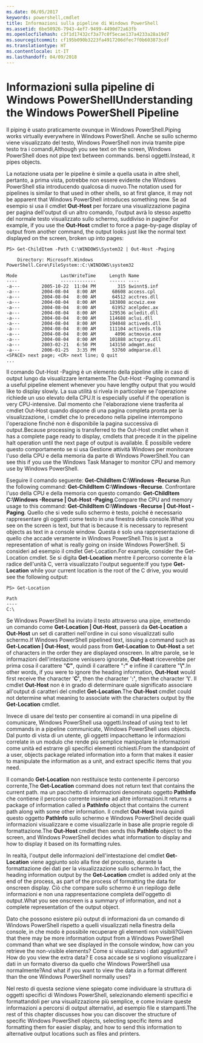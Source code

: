 ```yaml
---
ms.date: 06/05/2017
keywords: powershell,cmdlet
title: Informazioni sulla pipeline di Windows PowerShell
ms.assetid: 6be50926-7943-4ef7-9499-4490d72a63fb
ms.openlocfilehash: c3f1d17432cf3a77c0f5ecae137a4233a28a19d7
ms.sourcegitcommit: cf195b090b3223fa4917206dfec7f0b603873cdf
ms.translationtype: HT
ms.contentlocale: it-IT
ms.lasthandoff: 04/09/2018
---
```

# <a name="understanding-the-windows-powershell-pipeline"></a><span data-ttu-id="b0cb6-103">Informazioni sulla pipeline di Windows PowerShell</span><span class="sxs-lookup"><span data-stu-id="b0cb6-103">Understanding the Windows PowerShell Pipeline</span></span>
<span data-ttu-id="b0cb6-104">Il piping è usato praticamente ovunque in Windows PowerShell.</span><span class="sxs-lookup"><span data-stu-id="b0cb6-104">Piping works virtually everywhere in Windows PowerShell.</span></span> <span data-ttu-id="b0cb6-105">Anche se sullo schermo viene visualizzato del testo, Windows PowerShell non invia tramite pipe testo tra i comandi,</span><span class="sxs-lookup"><span data-stu-id="b0cb6-105">Although you see text on the screen, Windows PowerShell does not pipe text between commands.</span></span> <span data-ttu-id="b0cb6-106">bensì oggetti.</span><span class="sxs-lookup"><span data-stu-id="b0cb6-106">Instead, it pipes objects.</span></span>

<span data-ttu-id="b0cb6-107">La notazione usata per le pipeline è simile a quella usata in altre shell, pertanto, a prima vista, potrebbe non essere evidente che Windows PowerShell stia introducendo qualcosa di nuovo.</span><span class="sxs-lookup"><span data-stu-id="b0cb6-107">The notation used for pipelines is similar to that used in other shells, so at first glance, it may not be apparent that Windows PowerShell introduces something new.</span></span> <span data-ttu-id="b0cb6-108">Se ad esempio si usa il cmdlet **Out-Host** per forzare una visualizzazione pagina per pagina dell'output di un altro comando, l'output avrà lo stesso aspetto del normale testo visualizzato sullo schermo, suddiviso in pagine:</span><span class="sxs-lookup"><span data-stu-id="b0cb6-108">For example, if you use the **Out-Host** cmdlet to force a page-by-page display of output from another command, the output looks just like the normal text displayed on the screen, broken up into pages:</span></span>

```
PS> Get-ChildItem -Path C:\WINDOWS\System32 | Out-Host -Paging

    Directory: Microsoft.Windows PowerShell.Core\FileSystem::C:\WINDOWS\system32

Mode                LastWriteTime     Length Name
----                -------------     ------ ----
-a---        2005-10-22  11:04 PM        315 $winnt$.inf
-a---        2004-08-04   8:00 AM      68608 access.cpl
-a---        2004-08-04   8:00 AM      64512 acctres.dll
-a---        2004-08-04   8:00 AM     183808 accwiz.exe
-a---        2004-08-04   8:00 AM      61952 acelpdec.ax
-a---        2004-08-04   8:00 AM     129536 acledit.dll
-a---        2004-08-04   8:00 AM     114688 aclui.dll
-a---        2004-08-04   8:00 AM     194048 activeds.dll
-a---        2004-08-04   8:00 AM     111104 activeds.tlb
-a---        2004-08-04   8:00 AM       4096 actmovie.exe
-a---        2004-08-04   8:00 AM     101888 actxprxy.dll
-a---        2003-02-21   6:50 PM     143150 admgmt.msc
-a---        2006-01-25   3:35 PM      53760 admparse.dll
<SPACE> next page; <CR> next line; Q quit
...
```

<span data-ttu-id="b0cb6-109">Il comando Out-Host -Paging è un elemento della pipeline utile in caso di output lungo da visualizzare lentamente.</span><span class="sxs-lookup"><span data-stu-id="b0cb6-109">The Out-Host -Paging command is a useful pipeline element whenever you have lengthy output that you would like to display slowly.</span></span> <span data-ttu-id="b0cb6-110">La sua utilità si rivela in particolare se l'operazione richiede un uso elevato della CPU.</span><span class="sxs-lookup"><span data-stu-id="b0cb6-110">It is especially useful if the operation is very CPU-intensive.</span></span> <span data-ttu-id="b0cb6-111">Dal momento che l'elaborazione viene trasferita al cmdlet Out-Host quando dispone di una pagina completa pronta per la visualizzazione, i cmdlet che lo precedono nella pipeline interrompono l'operazione finché non è disponibile la pagina successiva di output.</span><span class="sxs-lookup"><span data-stu-id="b0cb6-111">Because processing is transferred to the Out-Host cmdlet when it has a complete page ready to display, cmdlets that precede it in the pipeline halt operation until the next page of output is available.</span></span> <span data-ttu-id="b0cb6-112">È possibile vedere questo comportamento se si usa Gestione attività Windows per monitorare l'uso della CPU e della memoria da parte di Windows PowerShell.</span><span class="sxs-lookup"><span data-stu-id="b0cb6-112">You can see this if you use the Windows Task Manager to monitor CPU and memory use by Windows PowerShell.</span></span>

<span data-ttu-id="b0cb6-113">Eseguire il comando seguente: **Get-ChildItem C:\\Windows -Recurse**.</span><span class="sxs-lookup"><span data-stu-id="b0cb6-113">Run the following command: **Get-ChildItem C:\\Windows -Recurse**.</span></span> <span data-ttu-id="b0cb6-114">Confrontare l'uso della CPU e della memoria con questo comando: **Get-ChildItem C:\\Windows -Recurse | Out-Host -Paging**.</span><span class="sxs-lookup"><span data-stu-id="b0cb6-114">Compare the CPU and memory usage to this command: **Get-ChildItem C:\\Windows -Recurse | Out-Host -Paging**.</span></span> <span data-ttu-id="b0cb6-115">Quello che si vede sullo schermo è testo, poiché è necessario rappresentare gli oggetti come testo in una finestra della console.</span><span class="sxs-lookup"><span data-stu-id="b0cb6-115">What you see on the screen is text, but that is because it is necessary to represent objects as text in a console window.</span></span> <span data-ttu-id="b0cb6-116">Questa è solo una rappresentazione di quello che accade veramente in Windows PowerShell.</span><span class="sxs-lookup"><span data-stu-id="b0cb6-116">This is just a representation of what is really going on inside Windows PowerShell.</span></span> <span data-ttu-id="b0cb6-117">Si consideri ad esempio il cmdlet Get-Location.</span><span class="sxs-lookup"><span data-stu-id="b0cb6-117">For example, consider the Get-Location cmdlet.</span></span> <span data-ttu-id="b0cb6-118">Se si digita **Get-Location** mentre il percorso corrente è la radice dell'unità C, verrà visualizzato l'output seguente:</span><span class="sxs-lookup"><span data-stu-id="b0cb6-118">If you type **Get-Location** while your current location is the root of the C drive, you would see the following output:</span></span>

```
PS> Get-Location

Path
----
C:\
```

<span data-ttu-id="b0cb6-119">Se Windows PowerShell ha inviato il testo attraverso una pipe, emettendo un comando come **Get-Location | Out-Host**, passerà da **Get-Location** a **Out-Host** un set di caratteri nell'ordine in cui sono visualizzati sullo schermo.</span><span class="sxs-lookup"><span data-stu-id="b0cb6-119">If Windows PowerShell pipelined text, issuing a command such as **Get-Location | Out-Host**, would pass from **Get-Location** to **Out-Host** a set of characters in the order they are displayed onscreen.</span></span> <span data-ttu-id="b0cb6-120">In altre parole, se le informazioni dell'intestazione venissero ignorate, **Out-Host** riceverebbe per prima cosa il carattere "**C"**, quindi il carattere "**:"** e infine il carattere "**\\"**.</span><span class="sxs-lookup"><span data-stu-id="b0cb6-120">In other words, if you were to ignore the heading information, **Out-Host** would first receive the character '**C'**, then the character '**:'**, then the character '**\\'**.</span></span> <span data-ttu-id="b0cb6-121">Il cmdlet **Out-Host** non è in grado di determinare quale significato associare all'output di caratteri del cmdlet **Get-Location**.</span><span class="sxs-lookup"><span data-stu-id="b0cb6-121">The **Out-Host** cmdlet could not determine what meaning to associate with the characters output by the **Get-Location** cmdlet.</span></span>

<span data-ttu-id="b0cb6-122">Invece di usare del testo per consentire ai comandi in una pipeline di comunicare, Windows PowerShell usa oggetti.</span><span class="sxs-lookup"><span data-stu-id="b0cb6-122">Instead of using text to let commands in a pipeline communicate, Windows PowerShell uses objects.</span></span> <span data-ttu-id="b0cb6-123">Dal punto di vista di un utente, gli oggetti impacchettano le informazioni correlate in un modulo che rende più semplice manipolare le informazioni come unità ed estrarre gli specifici elementi richiesti.</span><span class="sxs-lookup"><span data-stu-id="b0cb6-123">From the standpoint of a user, objects package related information into a form that makes it easier to manipulate the information as a unit, and extract specific items that you need.</span></span>

<span data-ttu-id="b0cb6-124">Il comando **Get-Location** non restituisce testo contenente il percorso corrente,</span><span class="sxs-lookup"><span data-stu-id="b0cb6-124">The **Get-Location** command does not return text that contains the current path.</span></span> <span data-ttu-id="b0cb6-125">ma un pacchetto di informazioni denominato oggetto **PathInfo** che contiene il percorso corrente insieme ad altre informazioni.</span><span class="sxs-lookup"><span data-stu-id="b0cb6-125">It returns a package of information called a **PathInfo** object that contains the current path along with some other information.</span></span> <span data-ttu-id="b0cb6-126">Il cmdlet **Out-Host** invia quindi questo oggetto **PathInfo** sullo schermo e Windows PowerShell decide quali informazioni visualizzare e come visualizzarle in base alle proprie regole di formattazione.</span><span class="sxs-lookup"><span data-stu-id="b0cb6-126">The **Out-Host** cmdlet then sends this **PathInfo** object to the screen, and Windows PowerShell decides what information to display and how to display it based on its formatting rules.</span></span>

<span data-ttu-id="b0cb6-127">In realtà, l'output delle informazioni dell'intestazione del cmdlet **Get-Location** viene aggiunto solo alla fine del processo, durante la formattazione dei dati per la visualizzazione sullo schermo.</span><span class="sxs-lookup"><span data-stu-id="b0cb6-127">In fact, the heading information output by the **Get-Location** cmdlet is added only at the end of the process, as part of the process of formatting the data for onscreen display.</span></span> <span data-ttu-id="b0cb6-128">Ciò che compare sullo schermo è un riepilogo delle informazioni e non una rappresentazione completa dell'oggetto di output.</span><span class="sxs-lookup"><span data-stu-id="b0cb6-128">What you see onscreen is a summary of information, and not a complete representation of the output object.</span></span>

<span data-ttu-id="b0cb6-129">Dato che possono esistere più output di informazioni da un comando di Windows PowerShell rispetto a quelli visualizzati nella finestra della console, in che modo è possibile recuperare gli elementi non visibili?</span><span class="sxs-lookup"><span data-stu-id="b0cb6-129">Given that there may be more information output from a Windows PowerShell command than what we see displayed in the console window, how can you retrieve the non-visible elements?</span></span> <span data-ttu-id="b0cb6-130">Come si visualizzano i dati aggiuntivi?</span><span class="sxs-lookup"><span data-stu-id="b0cb6-130">How do you view the extra data?</span></span> <span data-ttu-id="b0cb6-131">E cosa accade se si vogliono visualizzare i dati in un formato diverso da quello che Windows PowerShell usa normalmente?</span><span class="sxs-lookup"><span data-stu-id="b0cb6-131">And what if you want to view the data in a format different than the one Windows PowerShell normally uses?</span></span>

<span data-ttu-id="b0cb6-132">Nel resto di questa sezione viene spiegato come individuare la struttura di oggetti specifici di Windows PowerShell, selezionando elementi specifici e formattandoli per una visualizzazione più semplice, e come inviare queste informazioni a percorsi di output alternativi, ad esempio file e stampanti.</span><span class="sxs-lookup"><span data-stu-id="b0cb6-132">The rest of this chapter discusses how you can discover the structure of specific Windows PowerShell objects, selecting specific items and formatting them for easier display, and how to send this information to alternative output locations such as files and printers.</span></span>